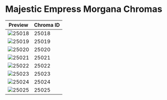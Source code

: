# Majestic Empress Morgana Chromas

| Preview | Chroma ID |
|---------|-----------|
| ![25018](https://raw.communitydragon.org/latest/plugins/rcp-be-lol-game-data/global/default/v1/champion-chroma-images/25/25018.png) | 25018 |
| ![25019](https://raw.communitydragon.org/latest/plugins/rcp-be-lol-game-data/global/default/v1/champion-chroma-images/25/25019.png) | 25019 |
| ![25020](https://raw.communitydragon.org/latest/plugins/rcp-be-lol-game-data/global/default/v1/champion-chroma-images/25/25020.png) | 25020 |
| ![25021](https://raw.communitydragon.org/latest/plugins/rcp-be-lol-game-data/global/default/v1/champion-chroma-images/25/25021.png) | 25021 |
| ![25022](https://raw.communitydragon.org/latest/plugins/rcp-be-lol-game-data/global/default/v1/champion-chroma-images/25/25022.png) | 25022 |
| ![25023](https://raw.communitydragon.org/latest/plugins/rcp-be-lol-game-data/global/default/v1/champion-chroma-images/25/25023.png) | 25023 |
| ![25024](https://raw.communitydragon.org/latest/plugins/rcp-be-lol-game-data/global/default/v1/champion-chroma-images/25/25024.png) | 25024 |
| ![25025](https://raw.communitydragon.org/latest/plugins/rcp-be-lol-game-data/global/default/v1/champion-chroma-images/25/25025.png) | 25025 |